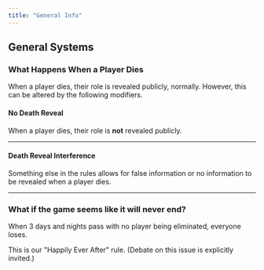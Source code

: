 ```yaml
---
title: "General Info"
---
```


## General Systems

### What Happens When a Player Dies

When a player dies, their role is revealed publicly, normally. However, this can be altered by the following modifiers.

#### No Death Reveal

When a player dies, their role is **not** revealed publicly.

----

#### Death Reveal Interference

Something else in the rules allows for false information or no information to be revealed when a player dies.

----

### What if the game seems like it will never end?

When 3 days and nights pass with no player being eliminated, everyone loses.

This is our "Happily Ever After" rule. (Debate on this issue is explicitly invited.)

